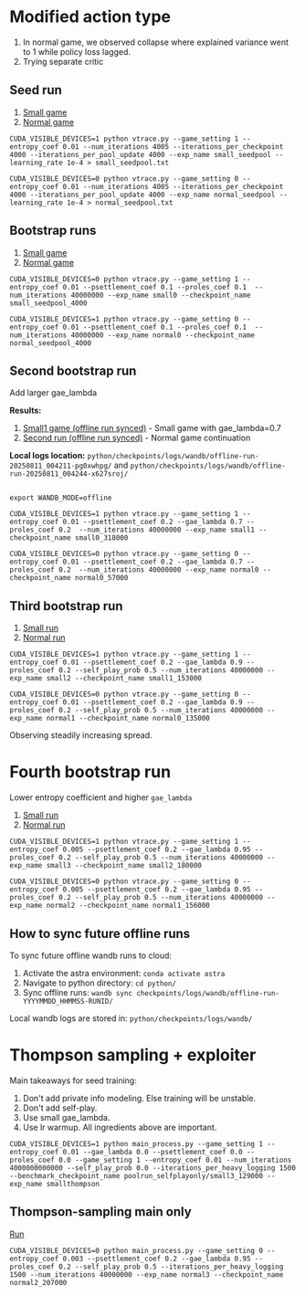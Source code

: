 # Modified action type

1. In normal game, we observed collapse where explained variance went to 1 while policy loss lagged. 
2. Trying separate critic 

## Seed run

1. [Small game](https://wandb.ai/lyuxingjian-na/HighLowTrading/runs/nn6509bw)
2. [Normal game](https://wandb.ai/lyuxingjian-na/HighLowTrading/runs/10j9lv08)

```
CUDA_VISIBLE_DEVICES=1 python vtrace.py --game_setting 1 --entropy_coef 0.01 --num_iterations 4005 --iterations_per_checkpoint 4000 --iterations_per_pool_update 4000 --exp_name small_seedpool --learning_rate 1e-4 > small_seedpool.txt

CUDA_VISIBLE_DEVICES=0 python vtrace.py --game_setting 0 --entropy_coef 0.01 --num_iterations 4005 --iterations_per_checkpoint 4000 --iterations_per_pool_update 4000 --exp_name normal_seedpool --learning_rate 1e-4 > normal_seedpool.txt
```

## Bootstrap runs 

1. [Small game](https://wandb.ai/lyuxingjian-na/HighLowTrading/runs/0fpmbq8z)
2. [Normal game](https://wandb.ai/lyuxingjian-na/HighLowTrading/runs/pu4qv506)

```
CUDA_VISIBLE_DEVICES=0 python vtrace.py --game_setting 1 --entropy_coef 0.01 --psettlement_coef 0.1 --proles_coef 0.1  --num_iterations 40000000 --exp_name small0 --checkpoint_name small_seedpool_4000

CUDA_VISIBLE_DEVICES=1 python vtrace.py --game_setting 0 --entropy_coef 0.01 --psettlement_coef 0.1 --proles_coef 0.1  --num_iterations 40000000 --exp_name normal0 --checkpoint_name normal_seedpool_4000
```

## Second bootstrap run

Add larger gae_lambda

**Results:**
1. [Small1 game (offline run synced)](https://wandb.ai/lyuxingjian-na/HighLowTrading/runs/pg0xwhpg) - Small game with gae_lambda=0.7
2. [Second run (offline run synced)](https://wandb.ai/lyuxingjian-na/HighLowTrading/runs/x627sroj) - Normal game continuation

**Local logs location:** `python/checkpoints/logs/wandb/offline-run-20250811_004211-pg0xwhpg/` and `python/checkpoints/logs/wandb/offline-run-20250811_004244-x627sroj/`

```

export WANDB_MODE=offline

CUDA_VISIBLE_DEVICES=1 python vtrace.py --game_setting 1 --entropy_coef 0.01 --psettlement_coef 0.2 --gae_lambda 0.7 --proles_coef 0.2  --num_iterations 40000000 --exp_name small1 --checkpoint_name small0_318000

CUDA_VISIBLE_DEVICES=0 python vtrace.py --game_setting 0 --entropy_coef 0.01 --psettlement_coef 0.2 --gae_lambda 0.7 --proles_coef 0.2  --num_iterations 40000000 --exp_name normal0 --checkpoint_name normal0_57000
```

## Third bootstrap run 

1. [Small run](https://wandb.ai/lyuxingjian-na/HighLowTrading/runs/wllbx15p)
2. [Normal run](https://wandb.ai/lyuxingjian-na/HighLowTrading/runs/e7477vc0)

```
CUDA_VISIBLE_DEVICES=1 python vtrace.py --game_setting 1 --entropy_coef 0.01 --psettlement_coef 0.2 --gae_lambda 0.9 --proles_coef 0.2 --self_play_prob 0.5 --num_iterations 40000000 --exp_name small2 --checkpoint_name small1_153000

CUDA_VISIBLE_DEVICES=0 python vtrace.py --game_setting 0 --entropy_coef 0.01 --psettlement_coef 0.2 --gae_lambda 0.9 --proles_coef 0.2 --self_play_prob 0.5 --num_iterations 40000000 --exp_name normal1 --checkpoint_name normal0_135000
```

Observing steadily increasing spread. 

# Fourth bootstrap run 

Lower entropy coefficient and higher `gae_lambda`

1. [Small run](https://wandb.ai/lyuxingjian-na/HighLowTrading/runs/fg8xn2g8)
2. [Normal run](https://wandb.ai/lyuxingjian-na/HighLowTrading/runs/p9jgqyz5)
```
CUDA_VISIBLE_DEVICES=1 python vtrace.py --game_setting 1 --entropy_coef 0.005 --psettlement_coef 0.2 --gae_lambda 0.95 --proles_coef 0.2 --self_play_prob 0.5 --num_iterations 40000000 --exp_name small3 --checkpoint_name small2_180000

CUDA_VISIBLE_DEVICES=0 python vtrace.py --game_setting 0 --entropy_coef 0.005 --psettlement_coef 0.2 --gae_lambda 0.95 --proles_coef 0.2 --self_play_prob 0.5 --num_iterations 40000000 --exp_name normal2 --checkpoint_name normal1_156000
```

## How to sync future offline runs

To sync future offline wandb runs to cloud:

1. Activate the astra environment: `conda activate astra`
2. Navigate to python directory: `cd python/`
3. Sync offline runs: `wandb sync checkpoints/logs/wandb/offline-run-YYYYMMDD_HHMMSS-RUNID/`

Local wandb logs are stored in: `python/checkpoints/logs/wandb/`


# Thompson sampling + exploiter

Main takeaways for seed training:

1. Don't add private info modeling. Else training will be unstable. 
2. Don't add self-play. 
3. Use small gae_lambda. 
4. Use lr warmup. All ingredients above are important. 

```
CUDA_VISIBLE_DEVICES=1 python main_process.py --game_setting 1 --entropy_coef 0.01 --gae_lambda 0.0 --psettlement_coef 0.0 --proles_coef 0.0 --game_setting 1 --entropy_coef 0.01 --num_iterations 4000000000000 --self_play_prob 0.0 --iterations_per_heavy_logging 1500 --benchmark_checkpoint_name poolrun_selfplayonly/small3_129000 --exp_name smallthompson
```

## Thompson-sampling main only

[Run](https://wandb.ai/lyuxingjian-na/HighLowTrading/runs/85r0ld5f)

```
CUDA_VISIBLE_DEVICES=0 python main_process.py --game_setting 0 --entropy_coef 0.003 --psettlement_coef 0.2 --gae_lambda 0.95 --proles_coef 0.2 --self_play_prob 0.5 --iterations_per_heavy_logging 1500 --num_iterations 40000000 --exp_name normal3 --checkpoint_name normal2_207000
```